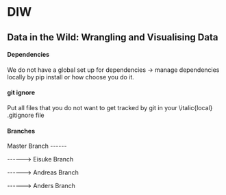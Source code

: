 # DIW
## Data in the Wild: Wrangling and Visualising Data

#### Dependencies
We do not have a global set up for dependencies -> manage dependencies locally by pip install or how choose you do it.

#### git ignore
Put all files that you do not want to get tracked by git in your \italic{local} .gitignore file

#### Branches
Master Branch ------ 

------> Eisuke Branch

------> Andreas Branch

------> Anders Branch
